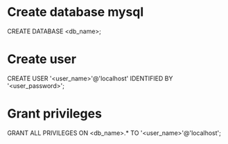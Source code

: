 # Create database mysql

CREATE DATABASE <db_name>;

# Create user

CREATE USER '<user_name>'@'localhost' IDENTIFIED BY '<user_password>';

# Grant privileges

GRANT ALL PRIVILEGES ON <db_name>.* TO '<user_name>'@'localhost';

